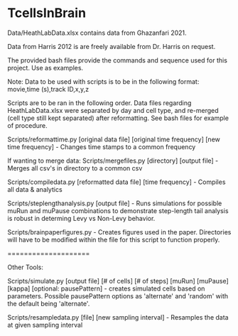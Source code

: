 # TcellsInBrain
Data/HeathLabData.xlsx contains data from Ghazanfari 2021.


Data from Harris 2012 is are freely available from Dr. Harris on request.


The provided bash files provide the commands and sequence used for this project. Use as examples.


Note: Data to be used with scripts is to be in the following format:
movie,time (s),track ID,x,y,z


Scripts are to be ran in the following order. Data files regarding HeathLabData.xlsx were separated by day and cell type, and re-merged (cell type still kept separated) after reformatting. See bash files for example of procedure.

Scripts/reformattime.py [original data file] [original time frequency] [new time frequency] - Changes time stamps to a common frequency

If wanting to merge data:
Scripts/mergefiles.py [directory] [output file] - Merges all csv's in directory to a common csv

Scripts/compiledata.py [reformatted data file] [time frequency] - Compiles all data & analytics

Scripts/steplengthanalysis.py [output file] - Runs simulations for possible muRun and muPause combinations to demonstrate step-length tail analysis is robust in determing Levy vs Non-Levy behavior.

Scripts/brainpaperfigures.py - Creates figures used in the paper. Directories will have to be modified within the file for this script to function properly.


====================

Other Tools:

Scripts/simulate.py [output file] [# of cells] [# of steps] [muRun] [muPause] [kappa] [optional: pausePattern] - creates simulated cells based on parameters. Possible pausePattern options as 'alternate' and 'random' with the default being 'alternate'.

Scripts/resampledata.py [file] [new sampling interval] - Resamples the data at given sampling interval
